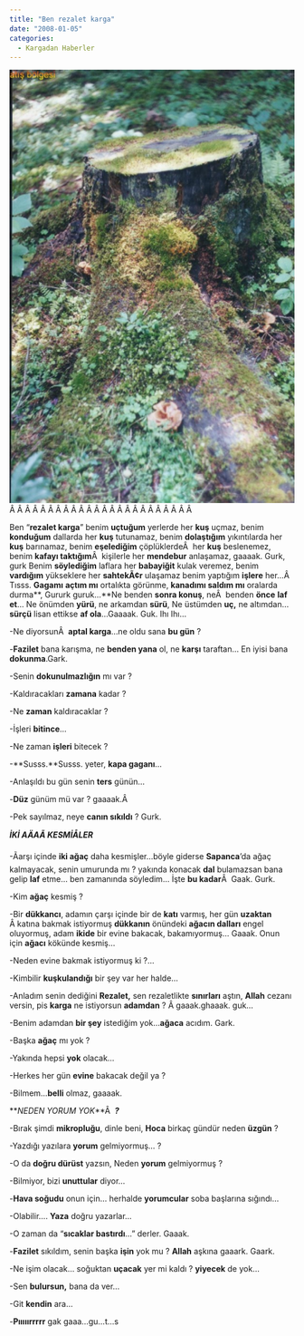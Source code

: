 ```yaml
---
title: "Ben rezalet karga"
date: "2008-01-05"
categories: 
  - Kargadan Haberler
---
```


[![gezi28.jpg](../uploads/2008/01/gezi28.jpg)](../uploads/2008/01/gezi28.jpg "gezi28.jpg")Â Â Â Â Â Â Â Â Â Â Â Â Â Â Â Â Â Â Â Â Â Â Â Â 

Ben “**rezalet karga**” benim **uçtuğum** yerlerde her **kuş** uçmaz, benim **konduğum** dallarda her **kuş** tutunamaz, benim **dolaştığım** yıkıntılarda her **kuş** barınamaz, benim **eşelediğim** çöplüklerdeÂ  her **kuş** beslenemez, benim **kafayı taktığım**Â  kişilerle her **mendebur** anlaşamaz, gaaaak. Gurk, gurk Benim **söylediğim** laflara her **babayiğit** kulak veremez, benim **vardığım** yükseklere her **sahtekÃ¢r** ulaşamaz benim yaptığım **işlere** her…Â  Tısss. **Gagamı** **açtım mı** ortalıkta görünme, **kanadımı saldım mı** oralarda durma**, Gururk guruk…**Ne benden **sonra konuş**, neÂ  benden **önce** **laf et**… Ne önümden **yürü**, ne arkamdan **sürü**, Ne üstümden **uç,** ne altımdan… **sürçü** lisan ettikse **af ola**…Gaaaak. Guk. Ihı Ihı…

\-Ne diyorsunÂ  **aptal karga**…ne oldu sana **bu gün** ?

\-**Fazilet** bana karışma, ne **benden yana** ol, ne **karşı** taraftan… En iyisi bana **dokunma**.Gark.

\-Senin **dokunulmazlığın** mı var ?

\-Kaldıracakları **zamana** kadar ?

\-Ne **zaman** kaldıracaklar ?

\-İşleri **bitince**…

\-Ne zaman **işleri** bitecek ?

\-**Susss.**Susss. yeter, **kapa gaganı**…

\-Anlaşıldı bu gün senin **ters** günün…

\-**Düz** günüm mü var ? gaaaak.Â 

\-Pek sayılmaz, neye **canın sıkıldı** ? Gurk.

**_İKİ AÄAÃ KESMİÅLER_**

\-Ãarşı içinde **iki ağaç** daha kesmişler…böyle giderse **Sapanca**’da ağaç kalmayacak, senin umurunda mı ? yakında konacak **dal** bulamazsan bana gelip **laf** etme… ben zamanında söyledim… İşte **bu kadar**Â  Gaak. Gurk.

\-Kim **ağaç** kesmiş ?

\-Bir **dükkancı**, adamın çarşı içinde bir de **katı** varmış, her gün **uzaktan** Â katına bakmak istiyormuş **dükkanın** önündeki **ağacın dalları** engel oluyormuş, adam **ikide** bir evine bakacak, bakamıyormuş… Gaaak. Onun için **ağacı** kökünde kesmiş…

\-Neden evine bakmak istiyormuş ki ?...

\-Kimbilir **kuşkulandığı** bir şey var her halde…

\-Anladım senin dediğini **Rezalet,** sen rezaletlikte **sınırları** aştın, **Allah** cezanı versin, pis **karga** ne istiyorsun **adamdan** ? Â gaaak.ghaaak. guk…

\-Benim adamdan **bir şey** istediğim yok…**ağaca** acıdım. Gark.

\-Başka **ağaç** mı yok ?

\-Yakında hepsi **yok** olacak…

\-Herkes her gün **evine** bakacak değil ya ?

\-Bilmem…**belli** olmaz, gaaaak.

**_NEDEN YORUM YOK_**Â  **_?_**

\-Bırak şimdi **mikropluğu**, dinle beni, **Hoca** birkaç gündür neden **üzgün** ?

\-Yazdığı yazılara **yorum** gelmiyormuş… ?

\-O da **doğru dürüst** yazsın, Neden **yorum** gelmiyormuş ?

\-Bilmiyor, bizi **unuttular** diyor…

\-**Hava soğudu** onun için… herhalde **yorumcular** soba başlarına sığındı…

\-Olabilir…. **Yaza** doğru yazarlar…

\-O zaman da “**sıcaklar bastırdı**…” derler. Gaaak.

\-**Fazilet** sıkıldım, senin başka **işin** yok mu ? **Allah** aşkına gaaark. Gaark.

\-Ne işim olacak… soğuktan **uçacak** yer mi kaldı ? **yiyecek** de yok…

\-Sen **bulursun,** bana da ver…

\-Git **kendin** ara…

\-**Pııııırrrrr** gak gaaa…gu…t…s

